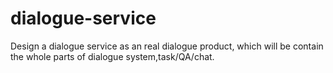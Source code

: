 # dialogue-service
Design a dialogue service as an real dialogue product, which will be contain the whole parts of dialogue system,task/QA/chat.
